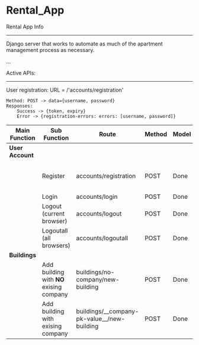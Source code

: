 # Rental_App

Rental App Info

<hr>
Django server that works to automate as much of the apartment management process as necessary.

...

Active APIs:

<hr>

User registration:
URL = /'accounts/registration'

    Method: POST -> data={username, password}
    Responses:
        Success -> {token, expiry}
        Error -> {registration-errors: errors: [username, password]}

<table>
  <thead>
    <tr>
      <th>Main Function</th>
      <th>Sub Function</th>
      <th>Route</th>
      <th>Method</th>
      <th>Model</th>
      <th>View</th>
      <th>Serializer</th>
      <th>URL</th>
      <th>Tests</th>
      <th>Improvements</th>
    </tr>
  </thead>
  <tbody>
    <tr>
      <td><b>User Account</b></td>
      <td></td>
      <td></td>
      <td></td>
      <td></td>
      <td></td>
      <td></td>
      <td></td>
      <td></td>
      <td></td>
    </tr>
    <tr>
      <td></td>
      <td>Register</td>
      <td>accounts/registration</td>
      <td>POST</td>
      <td>Done</td>
      <td>Done</td>
      <td>Done</td>
      <td>Done</td>
      <td>Done</td>
      <td>Add email confirmation before approval</td>
    </tr>
    <tr>
      <td></td>
      <td>Login</td>
      <td>accounts/login</td>
      <td>POST</td>
      <td>Done</td>
      <td>Done</td>
      <td>Done</td>
      <td>Done</td>
      <td>Done</td>
      <td></td>
    </tr>
    <tr>
      <td></td>
      <td>Logout (current browser)</td>
      <td>accounts/logout</td>
      <td>POST</td>
      <td>Done</td>
      <td>Done</td>
      <td>Done</td>
      <td>Done</td>
      <td>Done</td>
      <td></td>
    </tr>
    <tr>
      <td></td>
      <td>Logoutall (all browsers)</td>
      <td>accounts/logoutall</td>
      <td>POST</td>
      <td>Done</td>
      <td>Done</td>
      <td>Done</td>
      <td>Done</td>
      <td>Done</td>
      <td></td>
    </tr>
    <tr>
      <td><b>Buildings</b></td>
      <td></td>
      <td></td>
      <td></td>
      <td></td>
      <td></td>
      <td></td>
      <td></td>
      <td></td>
      <td></td>
    </tr>
    <tr>
      <td></td>
      <td>Add building with <b>NO</b> exising company</td>
      <td>buildings/no-company/new-building</td>
      <td>POST</td>
      <td>Done</td>
      <td>Done</td>
      <td>Done</td>
      <td>Done</td>
      <td>Done</td>
      <td></td>
    </tr>
    <tr>
      <td></td>
      <td>Add building with exising company</td>
      <td>buildings/__company-pk-value__/new-building</td>
      <td>POST</td>
      <td>Done</td>
      <td>In development</td>
      <td></td>
      <td></td>
      <td></td>
      <td></td>
    </tr>
  </tbody>
</table>
